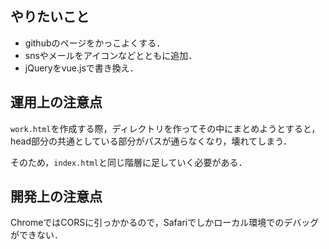 ## やりたいこと
- githubのページをかっこよくする．
- snsやメールをアイコンなどとともに追加．
- jQueryをvue.jsで書き換え．

## 運用上の注意点
`work.html`を作成する際，ディレクトリを作ってその中にまとめようとすると，head部分の共通としている部分がパスが通らなくなり，壊れてしまう．

そのため，`index.html`と同じ階層に足していく必要がある．

## 開発上の注意点
ChromeではCORSに引っかかるので，Safariでしかローカル環境でのデバッグができない．